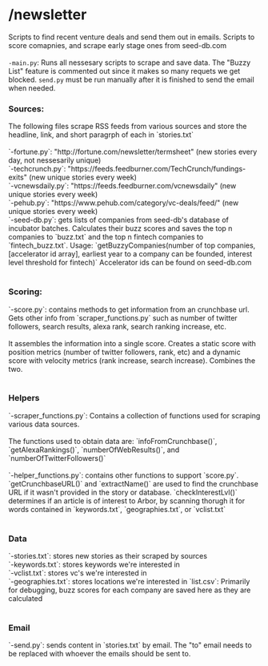 # /newsletter
Scripts to find recent venture deals and send them out in emails. Scripts to score comapnies, and scrape early stage ones from seed-db.com
</br></br>
`-main.py`: Runs all nessesary scripts to scrape and save data. The "Buzzy List" feature is commented out since it makes so many requets we get blocked. `send.py` must be run manually after it is finished to send the email when needed.
</br>

<h3>Sources:</h3>
The following files scrape RSS feeds from various sources and store the headline, link, and short paragrph of each in `stories.txt`</br></br>
`-fortune.py`: "http://fortune.com/newsletter/termsheet" (new stories every day, not nessesarily unique)</br>
`-techcrunch.py`: "https://feeds.feedburner.com/TechCrunch/fundings-exits" (new unique stories every week)</br>
`-vcnewsdaily.py`: "https://feeds.feedburner.com/vcnewsdaily" (new unique stories every week)</br>
`-pehub.py`: "https://www.pehub.com/category/vc-deals/feed/" (new unique stories every week)</br>
`-seed-db.py`: gets lists of companies from seed-db's database of incubator batches. Calculates their buzz scores and saves the top n companies to `buzz.txt` and the top n fintech companies to `fintech_buzz.txt`. Usage: `getBuzzyCompanies(number of top companies, [accelerator id array], earliest year to a company can be founded, interest level threshold for fintech)` Accelerator ids can be found on seed-db.com
</br></br>

<h3>Scoring:</h3>
`-score.py`: contains methods to get information from an crunchbase url. Gets other info from `scraper_functions.py` such as number of twitter followers, search results, alexa rank, search ranking increase, etc. </br></br> It assembles the information into a single score. Creates a static score with position metrics (number of twitter followers, rank, etc) and a dynamic score with velocity metrics (rank increase, search increase). Combines the two.
</br></br>

<h3>Helpers</h3>
`-scraper_functions.py`: Contains a collection of functions used for scraping various data sources. </br></br>The functions used to obtain data are: `infoFromCrunchbase()`, `getAlexaRankings()`, `numberOfWebResults()`, and `numberOfTwitterFollowers()`</br></br>
`-helper_functions.py`: contains other functions to support `score.py`. `getCrunchbaseURL()` and `extractName()` are used to find the crunchbase URL if it wasn't provided in the story or database. `checkInterestLvl()` determines if an article is of interest to Arbor, by scanning thorugh it for words contained in `keywords.txt`, `geographies.txt`, or `vclist.txt`
</br></br>

<h3>Data</h3>
`-stories.txt`: stores new stories as their scraped by sources</br>
`-keywords.txt`: stores keywords we're interested in</br>
`-vclist.txt`: stores vc's we're interested in</br>
`-geographies.txt`: stores locations we're interested in
`list.csv`: Primarily for debugging, buzz scores for each company are saved here as they are calculated
</br></br>

<h3>Email</h3>
`-send.py`: sends content in `stories.txt` by email. The "to" email needs to be replaced with whoever the emails should be sent to.</br>
